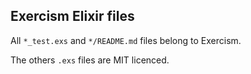Exercism Elixir files
------------------

All `*_test.exs` and `*/README.md` files belong to Exercism.

The others `.exs` files are MIT licenced.
